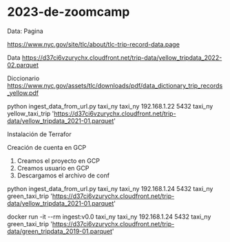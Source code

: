 # 2023-de-zoomcamp


Data:
Pagina

https://www.nyc.gov/site/tlc/about/tlc-trip-record-data.page

Data
https://d37ci6vzurychx.cloudfront.net/trip-data/yellow_tripdata_2022-02.parquet

Diccionario
https://www.nyc.gov/assets/tlc/downloads/pdf/data_dictionary_trip_records_yellow.pdf

python ingest_data_from_url.py taxi_ny taxi_ny 192.168.1.22 5432 taxi_ny yellow_taxi_trip 'https://d37ci6vzurychx.cloudfront.net/trip-data/yellow_tripdata_2021-01.parquet'


Instalación de Terrafor


Creación de cuenta en GCP

 1. Creamos el proyecto en GCP
 2. Creamos usuario en GCP
 3. Descargamos el archivo de conf

python ingest_data_from_url.py taxi_ny taxi_ny 192.168.1.24 5432 taxi_ny green_taxi_trip 'https://d37ci6vzurychx.cloudfront.net/trip-data/yellow_tripdata_2021-01.parquet'

 docker run -it --rm ingest:v0.0 taxi_ny taxi_ny 192.168.1.24 5432 taxi_ny green_taxi_trip 'https://d37ci6vzurychx.cloudfront.net/trip-data/green_tripdata_2019-01.parquet'
